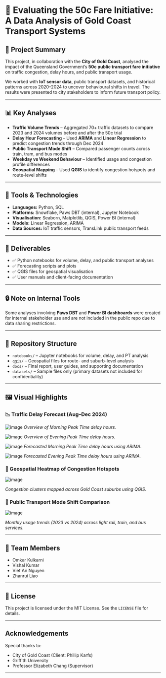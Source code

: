 # 🚦 Evaluating the 50c Fare Initiative: A Data Analysis of Gold Coast Transport Systems

## 🧠 Project Summary  
This project, in collaboration with the **City of Gold Coast**, analysed the impact of the Queensland Government’s **50c public transport fare initiative** on traffic congestion, delay hours, and public transport usage.

We worked with **IoT sensor data**, public transport datasets, and historical patterns across 2020–2024 to uncover behavioural shifts in travel. The results were presented to city stakeholders to inform future transport policy.

---

## 📊 Key Analyses  
- **Traffic Volume Trends** – Aggregated 70+ traffic datasets to compare 2023 and 2024 volumes before and after the 50c trial  
- **Delay Hour Forecasting** – Used **ARIMA** and **Linear Regression** to predict congestion trends through Dec 2024  
- **Public Transport Mode Shift** – Compared passenger counts across train, tram, and bus modes  
- **Weekday vs Weekend Behaviour** – Identified usage and congestion profile differences  
- **Geospatial Mapping** – Used **QGIS** to identify congestion hotspots and route-level shifts  

---

## 🧰 Tools & Technologies  
- **Languages:** Python, SQL  
- **Platforms:** Snowflake, Paws DBT (internal), Jupyter Notebook  
- **Visualisation:** Seaborn, Matplotlib, QGIS, Power BI (internal)  
- **Models:** Linear Regression, ARIMA  
- **Data Sources:** IoT traffic sensors, TransLink public transport feeds  

---

## 🧾 Deliverables  
- ✅ Python notebooks for volume, delay, and public transport analyses  
- ✅ Forecasting scripts and plots  
- ✅ QGIS files for geospatial visualisation  
- ✅ User manuals and client-facing documentation  

---

## 🔒 Note on Internal Tools  
Some analyses involving **Paws DBT** and **Power BI dashboards** were created for internal stakeholder use and are not included in the public repo due to data sharing restrictions.

---

## 📁 Repository Structure  
- `notebooks/` – Jupyter notebooks for volume, delay, and PT analysis  
- `qgis/` – Geospatial files for route- and suburb-level analysis  
- `docs/` – Final report, user guides, and supporting documentation  
- `datasets/` – Sample files only (primary datasets not included for confidentiality)  

---

## 🖼️ Visual Highlights  

### 📉 Traffic Delay Forecast (Aug–Dec 2024)  
![image](https://github.com/user-attachments/assets/33f366ca-ae90-44af-8463-3eafea0e918f)
*Overview of Morning Peak Time delay hours.*

![image](https://github.com/user-attachments/assets/f06d7fd0-f08a-4d67-b9fd-2ec49fac3181)
*Overview of Evening Peak Time delay hours.*

![image](https://github.com/user-attachments/assets/671c5446-4c9f-4a39-9d94-60bd0997cae3)
*Forecasted Morning Peak Time delay hours using ARIMA.*

![image](https://github.com/user-attachments/assets/090ea332-746b-4305-aaa2-43279e3f5ecd)
*Forecasted Evening Peak Time delay hours using ARIMA.*

### 🧭 Geospatial Heatmap of Congestion Hotspots  
![image](https://github.com/user-attachments/assets/811f2a0d-74ec-4e35-92da-58b285bd10e6) 

*Congestion clusters mapped across Gold Coast suburbs using QGIS.*

### 🚆 Public Transport Mode Shift Comparison  
![image](https://github.com/user-attachments/assets/53ba7c6d-f79c-48be-8455-ffd144a3a6ab)

*Monthly usage trends (2023 vs 2024) across light rail, train, and bus services.*

---

## 👥 Team Members

- Omkar Kulkarni  
- Vishal Kumar  
- Viet An Nguyen  
- Zhanrui Liao  

---

## 📄 License

This project is licensed under the MIT License. See the `LICENSE` file for details.

---

## Acknowledgements

Special thanks to:
- City of Gold Coast (Client: Phillip Karfs)  
- Griffith University  
- Professor Elizabeth Chang (Supervisor)

---
